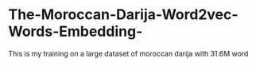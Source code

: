 # The-Moroccan-Darija-Word2vec-Words-Embedding-
This is my training on a large dataset of moroccan darija with 31.6M word
